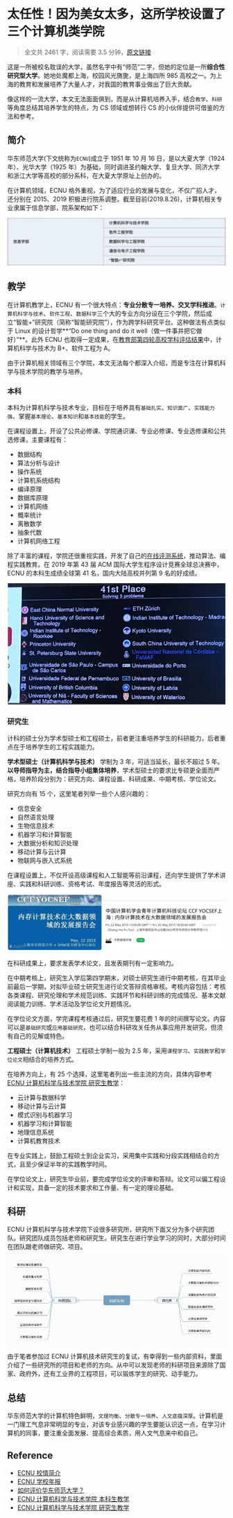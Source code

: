 # 太任性！因为美女太多，这所学校设置了三个计算机类学院

> 全文共 2461 字，阅读需要 3.5 分钟，[原文链接](https://mp.weixin.qq.com/s/Oz7iNmWa_5vCHiHuRZOJ0Q)

这是一所被校名耽误的大学，虽然名字中有“师范”二字，但她的定位是一所**综合性研究型大学**。她地处魔都上海，校园风光旖旎，是上海四所 985 高校之一。为上海的教育和发展培养了大量人才，对我国的教育事业做出了巨大贡献。

像这样的一流大学，本文无法面面俱到，而是从计算机培养入手，结合`教学`、`科研`等角度总结其培养学生的特点，为 CS 领域或想转行 CS 的小伙伴提供可借鉴的方法和参考。

## 简介

华东师范大学(下文统称为`ECNU`)成立于 1951 年 10 月 16 日，是以大夏大学（1924 年）、光华大学（1925 年）为基础，同时调进圣约翰大学、复旦大学、同济大学和浙江大学等高校的部分系科，在大夏大学原址上创办的。

在计算机领域，ECNU 格外重视，为了适应行业的发展与变化，不仅广招人才，还分别在 2015、2019 积极进行院系调整。截至目前(2019.8.26)，计算机相关专业隶属于信息学部，院系架构如下：

![](https://raw.githubusercontent.com/alwqx/picx-images-hosting/master/blog/2019/08/ecnu_arch.png)

## 教学

在计算机教学上，ECNU 有一个很大特点：**专业分散专一培养、交叉学科推进**。`计算机科学与技术`、`软件工程`、`数据科学`三个大的专业方向分设在三个学院，然后成立“智能+”研究院（简称“智能研究院”），作为跨学科研究平台。这种做法有点类似于 Linux 的设计哲学**“Do one thing and do it well（做一件事并把它做好）”**。此外 ECNU 也取得一定成果，在[教育部第四轮高校学科评估结果](https://www.cdgdc.edu.cn/xwyyjsjyxx/xkpgjg/)中，计算机科学与技术为 B+、软件工程为 A。

由于计算机相关领域有三个学院，本文无法每个都深入介绍，而是专注在计算机科学与技术学院的教学与培养。

### 本科

本科为计算机科学与技术专业，目标在于培养具有`基础扎实`、`知识面广`、`实践能力强`、掌握`基本理论`、`基本知识`和`基本技能`的学生。

在课程设置上，开设了公共必修课、学院通识课、专业必修课、专业选修课和公共选修课，主要课程有：

- 数据结构
- 算法分析与设计
- 操作系统
- 计算机系统结构
- 编译原理
- 数据库原理
- 计算机网络
- 概率统计
- 离散数学
- 抽象代数
- 计算机网络工程

除了丰富的课程，学院还很重视实践，开发了自己的[在线评测系统](https://acm.ecnu.edu.cn/)，推动算法、编程实践教育。在 2019 年第 43 届 ACM 国际大学生程序设计竞赛全球总决赛中，ECNU 的本科生成绩全球第 41 名，国内大陆高校并列第 9 名的好成绩。

![](https://raw.githubusercontent.com/alwqx/picx-images-hosting/master/blog/2019/08/ecnu_acm.png)

### 研究生

计科的硕士分为学术型硕士和工程硕士，前者更注重培养学生的科研能力，后者重点在于培养学生的工程实践能力。

**学术型硕士（计算机科学与技术）**
学制为 3 年，可适当延长，最长不超过 5 年。**以导师指导为主，结合指导小组集体培养**，学术型硕士的要求比专硕更全面而严格，培养阶段分别为：研究方向、课程设置、科研成果、中期考核、学位论文。

研究方向有 15 个，这里笔者列举一些个人感兴趣的：

- 信息安全
- 自然语言处理
- 生物信息技术
- 机器学习和计算智能
- 大数据分析和知识处理
- 移动计算与云计算
- 物联网与嵌入式系统

在课程设置上，不仅开设高级课程和人工智能等前沿课程，还向学生提供了学术讲座、实践和科研训练、资格考试、年度报告等灵活的形式。

![](https://raw.githubusercontent.com/alwqx/picx-images-hosting/master/blog/2019/08/ecnu_act.png)

在科研成果上，要求发表学术论文，且发表期刊有一定影响力。

在中期考核上，研究生入学后第四学期末，对硕士研究生进行中期考核，在其毕业前最后一学期，对拟毕业硕士研究生进行论文答辩资格审核。考核内容包括：考核各类课程、研究伦理和学术规范训练、实践环节和科研训练的完成情况、基本文献阅读能力训练、学术活动及学位论文开题情况。

在学位论文方面，学完课程考核通过后，研究生要花费 1 年的时间撰写论文。内容可以是`基础研究`或`应用基础研究`，也可以结合科研攻关任务从事应用开发研究，但须有自己的见解或特色。

**工程硕士（计算机技术）**
工程硕士学制一般为 2.5 年，采用`课程学习`、`实践教学`和`学位论文`相结合的培养方式。

在培养方向上，有 25 个选择，这里笔者列出一些主流的方向，具体内容参考[ECNU 计算机科学与技术学院 研究生教学](http://www.cs.ecnu.edu.cn/19819/list.htm)：

- 云计算与数据科学
- 移动计算与云计算
- 模式识别与机器学习
- 机器学习和计算智能
- 地理信息系统
- 计算机教育技术

在专业实践上，鼓励工程硕士到企业实习，采用集中实践和分段实践相结合的方式，且至少保证半年的实践教学时间。

在学位论文上，研究生毕业前，要完成学位论文的评审和答辩。论文可以偏工程设计和实现，具备一定的技术要求和工作量、有一定的理论基础。

## 科研

ECNU 计算机科学与技术学院下设很多研究所，研究所下面又分为多个研究团队。研究团队成员包括老师和研究生。研究生在进行学业学习的同时，大部分时间在团队跟老师做研究、项目。

![](https://raw.githubusercontent.com/alwqx/picx-images-hosting/master/blog/2019/08/ecnu_cs_arch.png)

由于笔者参加过 ECNU 计算机技术研究生的复试，有幸得到一些内部资料，里面介绍了一些研究所的项目和老师的方向。从中可以发现老师的科研项目来源除了国家、政府外，还有工业界的工程项目，可以锻炼学生的研究、动手能力。

## 总结

华东师范大学的计算机特色鲜明，`文理均衡`、`分散专一培养`、`人文底蕴深厚`。计算机是一门理工气息非常明显的专业，对该专业感兴趣的学生要能认识这一点，在学习计算机的同事，要注重全面发展、提高综合素质，用人文气息来中和自己。

## Reference

- [ECNU 校情简介](https://www.ecnu.edu.cn/single/main.htm?page=ecnu)
- [ECNU 学校年报](http://www.u-office.ecnu.edu.cn/904/list.htm)
- [如何评价华东师范大学？](https://www.zhihu.com/question/23052326/answer/520304130)
- [ECNU 计算机科学与技术学院 本科生教学](http://www.cs.ecnu.edu.cn/19818/list.htm)
- [ECNU 计算机科学与技术学院 研究生教学](http://www.cs.ecnu.edu.cn/19819/list.htm)
